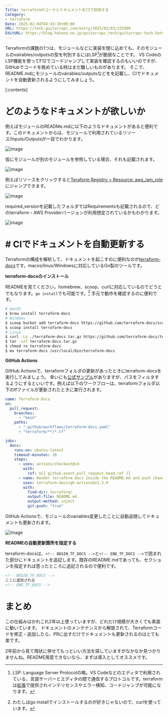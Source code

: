 ```yaml
---
Title: terraformのコードとドキュメントをCIで担保する
Category:
- terraform
Date: 2025-02-04T04:43:19+09:00
URL: https://tech.guitarrapc.com/entry/2025/02/03/235900
EditURL: https://blog.hatena.ne.jp/guitarrapc_tech/guitarrapc-tech.hatenablog.com/atom/entry/6802418398325464901
---
```


Terraformの課題の1つは、モジュールなどに実装を閉じ込めても、そのモジュールのvairables/outputsの型を判別するにはLSP[^1]が脆弱なことです。
VS CodeのLSP機能を使ってF12でコードジャンプして実装を確認するのもいいのですが、GitHubでコードを眺めている時はまだ難しいものがあります。
そこで、README.mdにモジュールのvairables/outputsなどをを記載し、CIでドキュメントを自動更新されるようにしてみましょう。

[:contents]

# どのようなドキュメントが欲しいか

例えばモジュールのREADMe.mdに以下のようなドキュメントがあると便利です。このドキュメントからは、モジュールで利用されているリソース/Inputs/Outputsが一目でわかります。

![image](https://github.com/user-attachments/assets/22a3a11d-7d0f-415c-8574-3af5bb00997d)

仮にモジュールが別のモジュールを参照している場合、それも記載されます。

![image](https://github.com/user-attachments/assets/b9c3ca99-be84-4c7d-84c8-10e8c78eee80)

例えばリソースをクリックすると[Teraform Registry > Resource: aws_iam_role](https://registry.terraform.io/providers/hashicorp/aws/latest/docs/resources/iam_role)にジャンプできます。

![image](https://github.com/user-attachments/assets/6e9a5ebc-47c3-4cc7-ac3c-cadb8e7575fe)

required_versionを記載したフォルダではRequirementsも記載されるので、どのterraform・AWS Providerバージョンが利用想定されているかもわかります。

![image](https://github.com/user-attachments/assets/a79d39dc-6f70-4a04-9301-bb5e05aec3ff)

# # CIでドキュメントを自動更新する

Terraformの構成を解析して、ドキュメントを起こすのに便利なのが[terraform-docs](https://github.com/terraform-docs/terraform-docs)です。macos/linux/Windowsに対応しているGo製のツールです。

**terraform-docsのインストール**

READMEを見てください。homebrew、scoop、curlに対応しているのでどうとでもなります。`go install`でも可能です。[^2]
手元で動作を確認するのに便利です。

```sh
# macOS
$ brew install terraform-docs
# Windows
$ scoop bucket add terraform-docs https://github.com/terraform-docs/scoop-bucket
$ scoop install terraform-docs
# Linux
$ curl -Lo ./terraform-docs.tar.gz https://github.com/terraform-docs/terraform-docs/releases/download/v0.19.0/terraform-docs-v0.19.0-$(uname)-amd64.tar.gz
$ tar -xzf terraform-docs.tar.gz
$ chmod +x terraform-docs
$ mv terraform-docs /usr/local/bin/terraform-docs
```

**GitHub Actions**

GitHub Actionsで、terraformフォルダの更新があったときにterraform-docsを実行してみましょう。
幸いにも[公式サンプル](https://github.com/terraform-docs/gh-actions)がありますが、パスをフィルタするようにするといいです。例えば以下のワークフローは、terraformフォルダ以下のtfファイルが更新されたときに実行されます。

```yaml
name: Terraform Docs
on:
  pull_request:
    branches:
      - "main"
    paths:
      - ".github/workflows/terraform-docs.yaml"
      - "terraform/**/*.tf"

jobs:
  docs:
    runs-on: ubuntu-latest
    timeout-minutes: 10
    steps:
      - uses: actions/checkout@v4
        with:
          ref: ${{ github.event.pull_request.head.ref }}
      - name: Render terraform docs inside the README.md and push changes back to PR branch
        uses: terraform-docs/gh-actions@v1.3.0
        with:
          find-dir: terraform/
          output-file: README.md
          output-method: inject
          git-push: "true"
```

GitHub Actionsで、モジュールのvariables変更したことに自動追随してドキュメントも更新されます。

![image](https://github.com/user-attachments/assets/0b22f449-bed7-41a4-ab40-1127cf8d64a8)

**READMEの自動更新箇所を指定する**

terraform-docsは、`<!-- BEGIN_TF_DOCS -->`と`<!-- END_TF_DOCS -->`で囲まれた部分にドキュメントを追記します。既存のREADME.mdであっても、セクションを指定すれば思ったところに追記されるので便利です。

```md
<!-- BEGIN_TF_DOCS -->
ここに追加される
<!-- END_TF_DOCS -->
```

# まとめ

この仕組みはかれこれ2年以上使っていますが、どれだけ規模が大きくても素直に動いています。
ドキュメントのメンテナンスから解放されて、Terraformコードを修正・追加したら、PRに出すだけでドキュメントも更新されるのはとても楽です。

2年前から見て現状に併せてもっといい方法を探していますがなかなか見つかりませんね。README用意できないなら、まずは導入としてオススメです。

[^1]: LSP: Language Server Protocolの略。VS Codeなどのエディタで利用されている、言語サーバーとエディタの間で通信するプロトコルです。terraformは[拡張](https://marketplace.visualstudio.com/items?itemName=HashiCorp.terraform)で提供されインテリセンスやエラー検知、コードジャンプが可能になります。
[^2]: わたしはgo installでインストールするのが好きじゃないので、curlを使っています。

